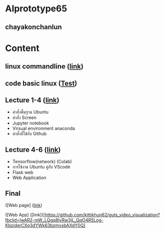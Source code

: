 # AIprototype65
## chayakonchanlun
# Content
## linux commandline ([link](https://github.com/chayakonchanlun/AIprototype65))
## code basic linux  ([Test](https://github.com/chayakonchanlun/AIprototype65/blob/main/325888928_533114765550472_5231401939302178106_n.pdf))
## Lecture 1-4  ([link](https://github.com/chayakonchanlun/AIprototype65/blob/main/325888928_533114765550472_5231401939302178106_n.pdf))
- คำสั่งพื้นฐาน Ubuntu
- คำสั่ง Screen
- Jupyter notebook
- Virsual environment anaconda
- คำสั่งที่ใข้กับ Github

## Lecture 4-6  ([link](https://github.com/chayakonchanlun/AIprototype65/blob/main/339246998_1644512252730315_5127512767363485544_n.pdf))
- Tensorflow(network) (Colab)
- การใช้งาน Ubuntu คู่กับ VScode
- Flask web
- Web Application

## Final ##
  ([Web page] ([link](https://kittikhun62.github.io/LegalDoc_NLP/?fbclid=IwAR1gTAtqgBZ5yZcI0xPBf7w6Td9Iq7a9LV9orJOXF73AmoyIugLVYMOALLY))
  
  ([Web App] ([link]([https://github.com/kittikhun62/guts_video_visualization?fbclid=IwAR2-mW_LQgq8lyRw3jL_QqO4R5Log-KbzidqrCXq3dYWk63bzmvsbAXdY0Q]
  
